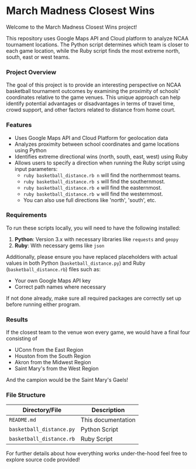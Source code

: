 # March Madness Closest Wins

Welcome to the March Madness Closest Wins project!

This repository uses Google Maps API and Cloud platform to analyze NCAA tournament locations. The Python script determines which team is closer to each game location, while the Ruby script finds the most extreme north, south, east or west teams.

### Project Overview

The goal of this project is to provide an interesting perspective on NCAA basketball tournament outcomes by examining the proximity of schools' coordinates relative to the game venues. This unique approach can help identify potential advantages or disadvantages in terms of travel time, crowd support, and other factors related to distance from home court.

### Features

* Uses Google Maps API and Cloud Platform for geolocation data
* Analyzes proximity between school coordinates and game locations using Python
* Identifies extreme directional wins (north, south, east, west) using Ruby
* Allows users to specify a direction when running the Ruby script using input parameters:
	+ `ruby basketball_distance.rb n` will find the northernmost teams.
	+ `ruby basketball_distance.rb s` will find the southernmost.
	+ `ruby basketball_distance.rb e` will find the easternmost.
	+ `ruby basketball_distance.rb w` will find the westernmost.
	+ You can also use full directions like 'north', 'south', etc.

### Requirements

To run these scripts locally, you will need to have the following installed:

1. **Python**: Version 3.x with necessary libraries like `requests` and `geopy`
2. **Ruby**: With necessary gems like `json`

Additionally, please ensure you have replaced placeholders with actual values in both Python (`basketball_distance.py`) and Ruby (`basketball_distance.rb`) files such as:

- Your own Google Maps API key
- Correct path names where necessary

If not done already, make sure all required packages are correctly set up before running either program.

### Results
If the closest team to the venue won every game, we would have a final four consisting of
- UConn from the East Region
- Houston from the South Region
- Akron from the Midwest Region
- Saint Mary's from the West Region

And the campion would be the Saint Mary's Gaels!

### File Structure

| Directory/File | Description |
| --- | --- |
| `README.md`   | This documentation    |
| `basketball_distance.py`     | Python Script        |
| `basketball_distance.rb`     | Ruby Script          |

For further details about how everything works under-the-hood feel free to explore source code provided! 
